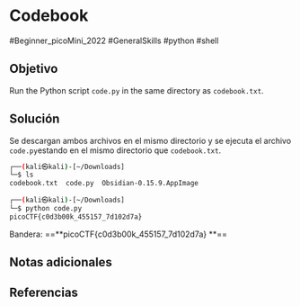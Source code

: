 # Codebook
#Beginner_picoMini_2022 #GeneralSkills #python #shell
## Objetivo
Run the Python script `code.py` in the same directory as `codebook.txt`.
## Solución
Se descargan ambos archivos en el mismo directorio y se ejecuta el archivo `code.py`estando en el mismo directorio que `codebook.txt`.
```bash
┌──(kali㉿kali)-[~/Downloads]
└─$ ls
codebook.txt  code.py  Obsidian-0.15.9.AppImage
                                                                                 
┌──(kali㉿kali)-[~/Downloads]
└─$ python code.py     
picoCTF{c0d3b00k_455157_7d102d7a}

```
Bandera: ==**picoCTF{c0d3b00k_455157_7d102d7a}
**==
## Notas adicionales

## Referencias
